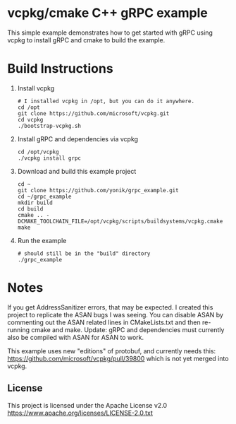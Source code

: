 # vcpkg/cmake C++ gRPC example 

This simple example demonstrates how to get started with gRPC using vcpkg to install gRPC and cmake
to build the example.

# Build Instructions

1. Install vcpkg

    ```
    # I installed vcpkg in /opt, but you can do it anywhere.
    cd /opt
    git clone https://github.com/microsoft/vcpkg.git
    cd vcpkg
    ./bootstrap-vcpkg.sh
    ```

2. Install gRPC and dependencies via vcpkg

    ```
    cd /opt/vcpkg
    ./vcpkg install grpc
    ```

3. Download and build this example project
    ```
    cd ~
    git clone https://github.com/yonik/grpc_example.git
    cd ~/grpc_example
    mkdir build
    cd build
    cmake .. -DCMAKE_TOOLCHAIN_FILE=/opt/vcpkg/scripts/buildsystems/vcpkg.cmake
    make
    ```

4. Run the example
    ```
    # should still be in the "build" directory 
    ./grpc_example
    ```

# Notes
If you get AddressSanitizer errors, that may be expected.  I created this project
to replicate the ASAN bugs I was seeing.  You can disable ASAN by commenting out
the ASAN related lines in CMakeLists.txt and then re-running cmake and make.
Update: gRPC and dependencies must currently also be compiled with ASAN for ASAN to work.

This example uses new "editions" of protobuf, and currently needs this:
https://github.com/microsoft/vcpkg/pull/39800 which is not yet merged into vcpkg.

## License
This project is licensed under the Apache License v2.0
https://www.apache.org/licenses/LICENSE-2.0.txt
